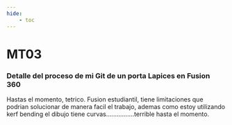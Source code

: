 ```yaml
---
hide:
    - toc
---
```


# MT03
### Detalle del proceso de mi Git de un porta Lapices en Fusion 360
Hastas el momento, tetrico. Fusion estudiantil, tiene limitaciones que podrian solucionar de manera facil el trabajo, ademas como estoy utilizando kerf bending el dibujo tiene curvas................terrible hasta el momento.<br>
